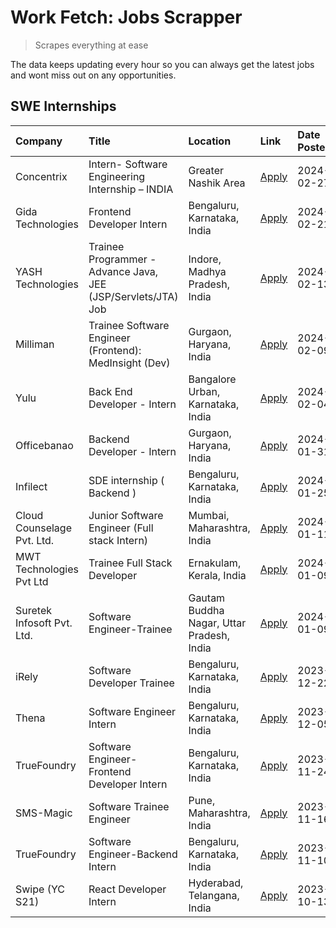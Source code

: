 # Work Fetch: Jobs Scrapper
> Scrapes everything at ease

The data keeps updating every hour so you can always get the latest jobs and wont miss out on any opportunities.

## SWE Internships
<!--START_SECTION:workfetch-->
| Company                    | Title                                                         | Location                                  | Link                                                                                                                                                                                                                                                                            | Date Posted   |
|:---------------------------|:--------------------------------------------------------------|:------------------------------------------|:--------------------------------------------------------------------------------------------------------------------------------------------------------------------------------------------------------------------------------------------------------------------------------|:--------------|
| Concentrix                 | Intern- Software Engineering Internship – INDIA               | Greater Nashik Area                       | [Apply](https://in.linkedin.com/jobs/view/intern-software-engineering-internship-%E2%80%93-india-at-concentrix-3838872481?refId=u4y1BOg8oATaNWtlq%2BuA4w%3D%3D&trackingId=TFaVTsz%2B9tOhaD5qmHZ79g%3D%3D&position=14&pageNum=0&trk=public_jobs_jserp-result_search-card)        | 2024-02-27    |
| Gida Technologies          | Frontend Developer Intern                                     | Bengaluru, Karnataka, India               | [Apply](https://in.linkedin.com/jobs/view/frontend-developer-intern-at-gida-technologies-3836040945?refId=u4y1BOg8oATaNWtlq%2BuA4w%3D%3D&trackingId=%2FUpbM%2BC1Lbpm%2FpPboNkuxQ%3D%3D&position=21&pageNum=0&trk=public_jobs_jserp-result_search-card)                          | 2024-02-21    |
| YASH Technologies          | Trainee Programmer - Advance Java, JEE (JSP/Servlets/JTA) Job | Indore, Madhya Pradesh, India             | [Apply](https://in.linkedin.com/jobs/view/trainee-programmer-advance-java-jee-jsp-servlets-jta-job-at-yash-technologies-3811759183?refId=u4y1BOg8oATaNWtlq%2BuA4w%3D%3D&trackingId=KrbB28Ims5hd9Cd4R1jwdg%3D%3D&position=13&pageNum=0&trk=public_jobs_jserp-result_search-card) | 2024-02-13    |
| Milliman                   | Trainee Software Engineer (Frontend): MedInsight (Dev)        | Gurgaon, Haryana, India                   | [Apply](https://in.linkedin.com/jobs/view/trainee-software-engineer-frontend-medinsight-dev-at-milliman-3792874280?refId=u4y1BOg8oATaNWtlq%2BuA4w%3D%3D&trackingId=qMZCZ9kYaJ%2B0Yd5arbOGCA%3D%3D&position=5&pageNum=0&trk=public_jobs_jserp-result_search-card)                | 2024-02-09    |
| Yulu                       | Back End Developer - Intern                                   | Bangalore Urban, Karnataka, India         | [Apply](https://in.linkedin.com/jobs/view/back-end-developer-intern-at-yulu-3821682220?refId=u4y1BOg8oATaNWtlq%2BuA4w%3D%3D&trackingId=oCDc4o4n3AjzLyfTC138%2Bg%3D%3D&position=7&pageNum=0&trk=public_jobs_jserp-result_search-card)                                            | 2024-02-04    |
| Officebanao                | Backend Developer - Intern                                    | Gurgaon, Haryana, India                   | [Apply](https://in.linkedin.com/jobs/view/backend-developer-intern-at-officebanao-3814263731?refId=u4y1BOg8oATaNWtlq%2BuA4w%3D%3D&trackingId=UMj1pwhTmd%2BtV%2Bm0XjkwBA%3D%3D&position=18&pageNum=0&trk=public_jobs_jserp-result_search-card)                                   | 2024-01-31    |
| Infilect                   | SDE internship ( Backend )                                    | Bengaluru, Karnataka, India               | [Apply](https://in.linkedin.com/jobs/view/sde-internship-backend-at-infilect-3815120558?refId=u4y1BOg8oATaNWtlq%2BuA4w%3D%3D&trackingId=MVaLZ7E9ZsvO8lXYroS0Rg%3D%3D&position=19&pageNum=0&trk=public_jobs_jserp-result_search-card)                                            | 2024-01-25    |
| Cloud Counselage Pvt. Ltd. | Junior Software Engineer (Full stack Intern)                  | Mumbai, Maharashtra, India                | [Apply](https://in.linkedin.com/jobs/view/junior-software-engineer-full-stack-intern-at-cloud-counselage-pvt-ltd-3803132814?refId=u4y1BOg8oATaNWtlq%2BuA4w%3D%3D&trackingId=0gG81b%2BZ7LuIU9nQCDtcqQ%3D%3D&position=22&pageNum=0&trk=public_jobs_jserp-result_search-card)      | 2024-01-11    |
| MWT Technologies Pvt Ltd   | Trainee Full Stack Developer                                  | Ernakulam, Kerala, India                  | [Apply](https://in.linkedin.com/jobs/view/trainee-full-stack-developer-at-mwt-technologies-pvt-ltd-3800921715?refId=u4y1BOg8oATaNWtlq%2BuA4w%3D%3D&trackingId=7WI73LH%2BJUsl1F092f1ggA%3D%3D&position=4&pageNum=0&trk=public_jobs_jserp-result_search-card)                     | 2024-01-09    |
| Suretek Infosoft Pvt. Ltd. | Software Engineer-Trainee                                     | Gautam Buddha Nagar, Uttar Pradesh, India | [Apply](https://in.linkedin.com/jobs/view/software-engineer-trainee-at-suretek-infosoft-pvt-ltd-3800934643?refId=u4y1BOg8oATaNWtlq%2BuA4w%3D%3D&trackingId=l1gMzLW7gYqXgsVX8Jn2rg%3D%3D&position=15&pageNum=0&trk=public_jobs_jserp-result_search-card)                         | 2024-01-09    |
| iRely                      | Software Developer Trainee                                    | Bengaluru, Karnataka, India               | [Apply](https://in.linkedin.com/jobs/view/software-developer-trainee-at-irely-3801577534?refId=u4y1BOg8oATaNWtlq%2BuA4w%3D%3D&trackingId=1iGgi0gzavwfdVUr5qRnIQ%3D%3D&position=8&pageNum=0&trk=public_jobs_jserp-result_search-card)                                            | 2023-12-22    |
| Thena                      | Software Engineer Intern                                      | Bengaluru, Karnataka, India               | [Apply](https://in.linkedin.com/jobs/view/software-engineer-intern-at-thena-3778731751?refId=u4y1BOg8oATaNWtlq%2BuA4w%3D%3D&trackingId=8SNbRtCBs%2BpRRvQRzp7y0A%3D%3D&position=10&pageNum=0&trk=public_jobs_jserp-result_search-card)                                           | 2023-12-05    |
| TrueFoundry                | Software Engineer- Frontend Developer Intern                  | Bengaluru, Karnataka, India               | [Apply](https://in.linkedin.com/jobs/view/software-engineer-frontend-developer-intern-at-truefoundry-3790095058?refId=u4y1BOg8oATaNWtlq%2BuA4w%3D%3D&trackingId=W%2BLDZPSQlR7%2Bj2PlKObulQ%3D%3D&position=9&pageNum=0&trk=public_jobs_jserp-result_search-card)                 | 2023-11-24    |
| SMS-Magic                  | Software Trainee Engineer                                     | Pune, Maharashtra, India                  | [Apply](https://in.linkedin.com/jobs/view/software-trainee-engineer-at-sms-magic-3761409781?refId=u4y1BOg8oATaNWtlq%2BuA4w%3D%3D&trackingId=lHuSdad9DVHONmofTjtm%2FA%3D%3D&position=23&pageNum=0&trk=public_jobs_jserp-result_search-card)                                      | 2023-11-16    |
| TrueFoundry                | Software Engineer-Backend Intern                              | Bengaluru, Karnataka, India               | [Apply](https://in.linkedin.com/jobs/view/software-engineer-backend-intern-at-truefoundry-3779508170?refId=u4y1BOg8oATaNWtlq%2BuA4w%3D%3D&trackingId=2B7xoCwXi9Z%2F596swKVrkg%3D%3D&position=25&pageNum=0&trk=public_jobs_jserp-result_search-card)                             | 2023-11-10    |
| Swipe (YC S21)             | React Developer Intern                                        | Hyderabad, Telangana, India               | [Apply](https://in.linkedin.com/jobs/view/react-developer-intern-at-swipe-yc-s21-3737600089?refId=u4y1BOg8oATaNWtlq%2BuA4w%3D%3D&trackingId=mznsMgupPVIfl9ldZcTyAg%3D%3D&position=12&pageNum=0&trk=public_jobs_jserp-result_search-card)                                        | 2023-10-13    |
<!--END_SECTION:workfetch-->
